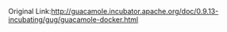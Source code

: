 Original Link:http://guacamole.incubator.apache.org/doc/0.9.13-incubating/gug/guacamole-docker.html

